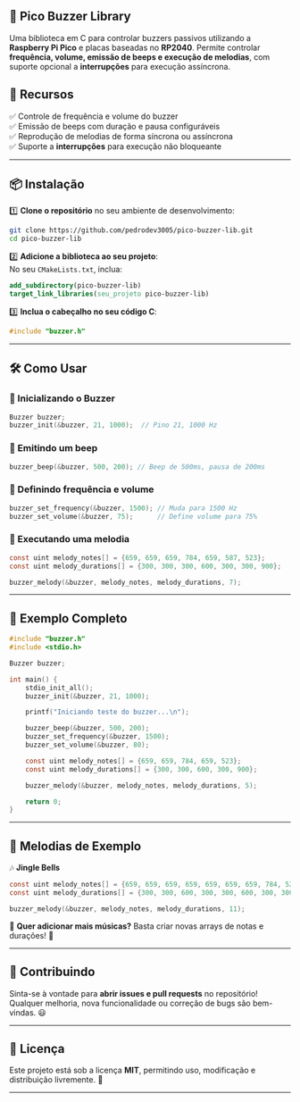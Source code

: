 ## 📢 Pico Buzzer Library

Uma biblioteca em C para controlar buzzers passivos utilizando a **Raspberry Pi Pico** e placas baseadas no **RP2040**. Permite controlar **frequência, volume, emissão de beeps e execução de melodias**, com suporte opcional a **interrupções** para execução assíncrona.  

## 🚀 Recursos

✅ Controle de frequência e volume do buzzer  
✅ Emissão de beeps com duração e pausa configuráveis  
✅ Reprodução de melodias de forma síncrona ou assíncrona  
✅ Suporte a **interrupções** para execução não bloqueante  

---

## 📦 Instalação

1️⃣ **Clone o repositório** no seu ambiente de desenvolvimento:
   ```sh
   git clone https://github.com/pedrodev3005/pico-buzzer-lib.git
   cd pico-buzzer-lib
   ```

2️⃣ **Adicione a biblioteca ao seu projeto**:  
   No seu `CMakeLists.txt`, inclua:
   ```cmake
   add_subdirectory(pico-buzzer-lib)
   target_link_libraries(seu_projeto pico-buzzer-lib)
   ```

3️⃣ **Inclua o cabeçalho no seu código C**:
   ```c
   #include "buzzer.h"
   ```

---

## 🛠️ Como Usar

### 🔹 Inicializando o Buzzer
```c
Buzzer buzzer;
buzzer_init(&buzzer, 21, 1000);  // Pino 21, 1000 Hz
```

### 🔹 Emitindo um beep
```c
buzzer_beep(&buzzer, 500, 200); // Beep de 500ms, pausa de 200ms
```

### 🔹 Definindo frequência e volume
```c
buzzer_set_frequency(&buzzer, 1500); // Muda para 1500 Hz
buzzer_set_volume(&buzzer, 75);      // Define volume para 75%
```

### 🔹 Executando uma melodia
```c
const uint melody_notes[] = {659, 659, 659, 784, 659, 587, 523};
const uint melody_durations[] = {300, 300, 300, 600, 300, 300, 900};

buzzer_melody(&buzzer, melody_notes, melody_durations, 7);
```

---

## 📝 Exemplo Completo

```c
#include "buzzer.h"
#include <stdio.h>

Buzzer buzzer;

int main() {
    stdio_init_all();
    buzzer_init(&buzzer, 21, 1000);

    printf("Iniciando teste do buzzer...\n");

    buzzer_beep(&buzzer, 500, 200);
    buzzer_set_frequency(&buzzer, 1500);
    buzzer_set_volume(&buzzer, 80);

    const uint melody_notes[] = {659, 659, 784, 659, 523};
    const uint melody_durations[] = {300, 300, 600, 300, 900};

    buzzer_melody(&buzzer, melody_notes, melody_durations, 5);

    return 0;
}
```

---

## 🎵 Melodias de Exemplo

🎶 **Jingle Bells**  
```c
const uint melody_notes[] = {659, 659, 659, 659, 659, 659, 659, 784, 523, 587, 659};
const uint melody_durations[] = {300, 300, 600, 300, 300, 600, 300, 300, 300, 300, 900};

buzzer_melody(&buzzer, melody_notes, melody_durations, 11);
```

📌 **Quer adicionar mais músicas?** Basta criar novas arrays de notas e durações! 🎼

---

## 🔗 Contribuindo

Sinta-se à vontade para **abrir issues e pull requests** no repositório!  
Qualquer melhoria, nova funcionalidade ou correção de bugs são bem-vindas. 😃

---

## 📄 Licença

Este projeto está sob a licença **MIT**, permitindo uso, modificação e distribuição livremente. 📜

---
